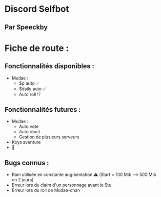 # Discord Selfbot 

##  Par Speeckby

# Fiche de route : 
## Fonctionnalités disponibles : 

* Mudae :
  * $p auto ✅
  * $daily auto ✅
  * Auto roll ⁉️

## Fonctionnalités futures :

* Mudae : 
  * Auto vote 
  * Auto react 
  * Gestion de plusieurs serveurs 
* Koya aventure 
* 🤫

## Bugs connus : 

* Ram utilisée en constante augmentation ⚠️ (Start = 100 Mib --> 500 Mib en 2 jours)
* Erreur lors du claim d'un personnage avant le $tu
* Erreur lors du roll de Mudae-chan
